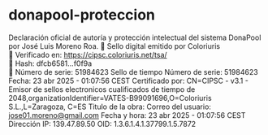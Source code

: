 # donapool-proteccion
Declaración oficial de autoría y protección intelectual del sistema DonaPool por José Luis Moreno Roa.
🔐 Sello digital emitido por Coloriuris  
📎 Verificado en: https://cipsc.coloriuris.net/tsa/  
📄 Hash: dfcb6581...f0f9a  
📜 Número de serie: 51984623
Sello de tiempo
 Número de serie: 51984623
 Fecha: 23 abr 2025 - 01:07:56 CEST
 Certificado por: CN=CIPSC - v3.1 - Emisor de sellos electronicos cualificados de 
tiempo de 2048,organizationIdentifier=VATES-B99091696,O=Coloriuris S.L.,L=Zaragoza,
 C=ES   Titulo de la obra:
 Correo del usuario: jose01.moreno@gmail.com
 Fecha y hora: 23 abr 2025 - 01:07:56 CEST
 Dirección IP: 139.47.89.50
 OID: 1.3.6.1.4.1.37799.1.5.7872
